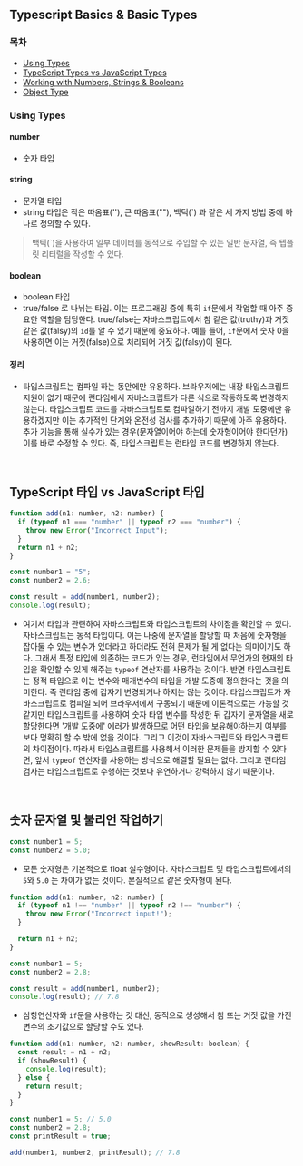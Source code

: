 ## Typescript Basics & Basic Types

### 목차

- [Using Types](#Using-Types)
- [TypeScript Types vs JavaScript Types](#TypeScript-타입-vs-JavaScript-타입)
- [Working with Numbers, Strings & Booleans](#숫자-문자열-및-불리언-작업하기)
- [Object Type](#객체-형태)

### Using Types

#### number

- 숫자 타입

#### string

- 문자열 타입
- string 타입은 작은 따옴표(''), 큰 따옴표(""), 백틱(`) 과 같은 세 가지 방법 중에 하나로 정의할 수 있다.

> 백틱(`)을 사용하여 일부 데이터를 동적으로 주입할 수 있는 일반 문자열, 즉 텝플릿 리터럴을 작성할 수 있다.

#### boolean

- boolean 타입
- true/false 로 나뉘는 타입. 이는 프로그래밍 중에 특히 `if`문에서 작업할 때 아주 중요한 역할을 담당한다. true/false는 자바스크립트에서 참 같은 값(truthy)과 거짓 같은 값(falsy)의 `id`를 알 수 있기 때문에 중요하다. 예를 들어, `if`문에서 숫자 0을 사용하면 이는 거짓(false)으로 처리되어 거짓 값(falsy)이 된다.

#### 정리

- 타입스크립트는 컴파일 하는 동안에만 유용하다. 브라우저에는 내장 타입스크립트 지원이 없기 때문에 런타임에서 자바스크립트가 다른 식으로 작동하도록 변경하지 않는다. 타입스크립트 코드를 자바스크립트로 컴파일하기 전까지 개발 도중에만 유용하겠지만 이는 추가적인 단계와 온전성 검사를 추가하기 때문에 아주 유용하다. 추가 기능을 통해 실수가 있는 경우(문자열이어야 하는데 숫자형이어야 한다던가) 이를 바로 수정할 수 있다. 즉, 타입스크립트는 런타임 코드를 변경하지 않는다.

</br>

## TypeScript 타입 vs JavaScript 타입

```js
function add(n1: number, n2: number) {
  if (typeof n1 === "number" || typeof n2 === "number") {
    throw new Error("Incorrect Input");
  }
  return n1 + n2;
}

const number1 = "5";
const number2 = 2.6;

const result = add(number1, number2);
console.log(result);
```

- 여기서 타입과 관련하여 자바스크립트와 타입스크립트의 차이점을 확인할 수 있다. 자바스크립트는 동적 타입이다. 이는 나중에 문자열을 할당할 때 처음에 숫자형을 잡아둘 수 있는 변수가 있더라고 하더라도 전혀 문제가 될 게 없다는 의미이기도 하다. 그래서 특정 타입에 의존하는 코드가 있는 경우, 런타임에서 무언가의 현재의 타입을 확인할 수 있게 해주는 `typeof` 연산자를 사용하는 것이다. 반면 타입스크립트는 정적 타입으로 이는 변수와 매개변수의 타입을 개발 도중에 정의한다는 것을 의미한다. 즉 런타임 중에 갑자기 변경되거나 하지는 않는 것이다. 타입스크립트가 자바스크립트로 컴파일 되어 브라우저에서 구동되기 때문에 이론적으로는 가능할 것 같지만 타입스크립트를 사용하여 숫자 타입 변수를 작성한 뒤 갑자기 문자열을 새로 할당한다면 '개발 도중에' 에러가 발생하므로 어떤 타입을 보유해야하는지 여부를 보다 명확히 할 수 밖에 없을 것이다. 그리고 이것이 자바스크립트와 타입스크립트의 차이점이다. 따라서 타입스크립트를 사용해서 이러한 문제들을 방지할 수 있다면, 앞서 `typeof` 연산자를 사용하는 방식으로 해결할 필요는 없다. 그리고 런타임 검사는 타입스크립트로 수행하는 것보다 유연하거나 강력하지 않기 때문이다.

</br>

## 숫자 문자열 및 불리언 작업하기

```js
const number1 = 5;
const number2 = 5.0;
```

- 모든 숫자형은 기본적으로 float 실수형이다. 자바스크립트 및 타입스크립트에서의 `5`와 `5.0` 는 차이가 없는 것이다. 본질적으로 같은 숫자형이 된다.

```js
function add(n1: number, n2: number) {
  if (typeof n1 !== "number" || typeof n2 !== "number") {
    throw new Error("Incorrect input!");
  }

  return n1 + n2;
}

const number1 = 5;
const number2 = 2.8;

const result = add(number1, number2);
console.log(result); // 7.8
```

- 삼항연산자와 `if`문을 사용하는 것 대신, 동적으로 생성해서 참 또는 거짓 값을 가진 변수의 초기값으로 할당할 수도 있다.

```js
function add(n1: number, n2: number, showResult: boolean) {
  const result = n1 + n2;
  if (showResult) {
    console.log(result);
  } else {
    return result;
  }
}

const number1 = 5; // 5.0
const number2 = 2.8;
const printResult = true;

add(number1, number2, printResult); // 7.8
```

</br>

